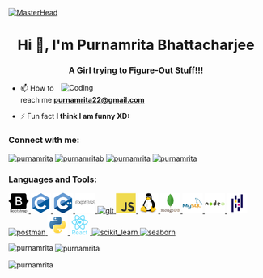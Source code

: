 [![MasterHead](https://lh3.googleusercontent.com/pw/AIL4fc8dMo3F2zFkNoqjDrjzawY4byBQ4FZOPgDwmtMk9_Axl4Bh7TxmMNVkHXGdESfwspSELf_7G011VySHzRFWhVfY3ajwyLqrs5jIbPl-ekaaan3j53ywkZOd4RcYKL7DzWLOcQaJJH2Ka1peEzWCf4DKlsLo0R7WdubdI5-7_CeZaZObHtGSTI3CTBzTgXrOFAMxK7OV13E7UZ_j0eyA3xbRiMLq-iKmyQcloGiDEF8c8bzUNFDxIRbB4ct9GR7JTn63dumxZPsNbl7fimTO39JmPCWl0qQg3eW05T4KJZNTvs1tORdFIJrOdu3MdWqoKJHlXw8rBLZNC3QZvEYafIDGR_i4d_B7hBlkLj2rugHzcW-XVM3jH13fQkN_hEZOUuXpCw718vk_j-dtt1DoV3A7gfqoIa1ozTPYzz8wVFfLNNY8EJTf0hPYsp6Cnr69WUKfJj3rYB9mXCe7wQvcb4Deb7GRRgfZorr_Q7VEQdtawGnmaGjAbhesuDTWWgRM_6VPLwQGDYJTARA0QU3wotGVZMr_3oM-PtPQe2jTNwMRf7bHvJv-MJ_xSNcUReDvqH_uOd59v9oBinWaQoaFBICbK8Tdo-XQU3kJXDKi_mDk6UT7GEKBZBZDn_cyfKNGQLCh4AEMGfZGsXPC1mVjMV3wVPduEIs4ZZMkbx43DXqbp1A-_LXXoZk0m-kmpf4EJdC3m82fs2lgdiT4KzTfpARYJL3ahs_IdA922qymQ-nqkLwSkf4rkz8tmACQWHJHcCZKCQPvOJp0TLKqMLH01udu5A4UjC_U6YjqdG1Ha-HDYQVW7IeybSY9jPbM8SUdxPBaHo4jiTH7AUNJq65AuN6kSm-7PbQu8SRBjN8-zvpi5p1ueqeHxfPh59SOQTi02py1J9GSLBTVTeaaD5BJyQ=w1584-h396-s-no?authuser=0)](https://github.com/purnamrita)
<h1 align="center">Hi 👋, I'm Purnamrita Bhattacharjee</h1>
<h3 align="center">A Girl trying to Figure-Out Stuff!!!</h3>
<img align="right" alt="Coding" width="400" src="https://media.tenor.com/S59bPkT0pqcAAAAC/programming.gif">

- 📫 How to reach me **purnamrita22@gmail.com**

- ⚡ Fun fact **I think I am funny XD:**

<h3 align="left">Connect with me:</h3>
<p align="left">
<a href="https://linkedin.com/in/purnamrita" target="blank"><img align="center" src="https://raw.githubusercontent.com/rahuldkjain/github-profile-readme-generator/master/src/images/icons/Social/linked-in-alt.svg" alt="purnamrita" height="30" width="40" /></a>
  <a href="https://twitter.com/purnamritab" target="blank"><img align="center" src="https://raw.githubusercontent.com/rahuldkjain/github-profile-readme-generator/master/src/images/icons/Social/twitter.svg" alt="purnamritab" height="30" width="40" /></a>
<a href="https://www.leetcode.com/purnamrita" target="blank"><img align="center" src="https://raw.githubusercontent.com/rahuldkjain/github-profile-readme-generator/master/src/images/icons/Social/leet-code.svg" alt="purnamrita" height="30" width="40" /></a>
<a href="https://auth.geeksforgeeks.org/user/purnamrita" target="blank"><img align="center" src="https://raw.githubusercontent.com/rahuldkjain/github-profile-readme-generator/master/src/images/icons/Social/geeks-for-geeks.svg" alt="purnamrita" height="30" width="40" /></a>
</p>

<h3 align="left">Languages and Tools:</h3>
<p align="left"> <a href="https://getbootstrap.com" target="_blank" rel="noreferrer"> <img src="https://raw.githubusercontent.com/devicons/devicon/master/icons/bootstrap/bootstrap-plain-wordmark.svg" alt="bootstrap" width="40" height="40"/> </a> <a href="https://www.cprogramming.com/" target="_blank" rel="noreferrer"> <img src="https://raw.githubusercontent.com/devicons/devicon/master/icons/c/c-original.svg" alt="c" width="40" height="40"/> </a> <a href="https://www.w3schools.com/cpp/" target="_blank" rel="noreferrer"> <img src="https://raw.githubusercontent.com/devicons/devicon/master/icons/cplusplus/cplusplus-original.svg" alt="cplusplus" width="40" height="40"/> </a> <a href="https://expressjs.com" target="_blank" rel="noreferrer"> <img src="https://raw.githubusercontent.com/devicons/devicon/master/icons/express/express-original-wordmark.svg" alt="express" width="40" height="40"/> </a> <a href="https://git-scm.com/" target="_blank" rel="noreferrer"> <img src="https://www.vectorlogo.zone/logos/git-scm/git-scm-icon.svg" alt="git" width="40" height="40"/> </a> <a href="https://developer.mozilla.org/en-US/docs/Web/JavaScript" target="_blank" rel="noreferrer"> <img src="https://raw.githubusercontent.com/devicons/devicon/master/icons/javascript/javascript-original.svg" alt="javascript" width="40" height="40"/> </a> <a href="https://www.linux.org/" target="_blank" rel="noreferrer"> <img src="https://raw.githubusercontent.com/devicons/devicon/master/icons/linux/linux-original.svg" alt="linux" width="40" height="40"/> </a> <a href="https://www.mongodb.com/" target="_blank" rel="noreferrer"> <img src="https://raw.githubusercontent.com/devicons/devicon/master/icons/mongodb/mongodb-original-wordmark.svg" alt="mongodb" width="40" height="40"/> </a> <a href="https://www.mysql.com/" target="_blank" rel="noreferrer"> <img src="https://raw.githubusercontent.com/devicons/devicon/master/icons/mysql/mysql-original-wordmark.svg" alt="mysql" width="40" height="40"/> </a> <a href="https://nodejs.org" target="_blank" rel="noreferrer"> <img src="https://raw.githubusercontent.com/devicons/devicon/master/icons/nodejs/nodejs-original-wordmark.svg" alt="nodejs" width="40" height="40"/> </a> <a href="https://pandas.pydata.org/" target="_blank" rel="noreferrer"> <img src="https://raw.githubusercontent.com/devicons/devicon/2ae2a900d2f041da66e950e4d48052658d850630/icons/pandas/pandas-original.svg" alt="pandas" width="40" height="40"/> </a> <a href="https://postman.com" target="_blank" rel="noreferrer"> <img src="https://www.vectorlogo.zone/logos/getpostman/getpostman-icon.svg" alt="postman" width="40" height="40"/> </a> <a href="https://www.python.org" target="_blank" rel="noreferrer"> <img src="https://raw.githubusercontent.com/devicons/devicon/master/icons/python/python-original.svg" alt="python" width="40" height="40"/> </a> <a href="https://reactjs.org/" target="_blank" rel="noreferrer"> <img src="https://raw.githubusercontent.com/devicons/devicon/master/icons/react/react-original-wordmark.svg" alt="react" width="40" height="40"/> </a> <a href="https://scikit-learn.org/" target="_blank" rel="noreferrer"> <img src="https://upload.wikimedia.org/wikipedia/commons/0/05/Scikit_learn_logo_small.svg" alt="scikit_learn" width="40" height="40"/> </a> <a href="https://seaborn.pydata.org/" target="_blank" rel="noreferrer"> <img src="https://seaborn.pydata.org/_images/logo-mark-lightbg.svg" alt="seaborn" width="40" height="40"/> </a> </p>

<p><img align="left" src="https://github-readme-stats.vercel.app/api/top-langs?username=purnamrita&show_icons=true&locale=en&layout=compact" alt="purnamrita" /></p>

<p>&nbsp;<img align="center" src="https://github-readme-stats.vercel.app/api?username=purnamrita&show_icons=true&locale=en" alt="purnamrita" /></p>

<p><img align="center" src="https://github-readme-streak-stats.herokuapp.com/?user=purnamrita&" alt="purnamrita" /></p>

